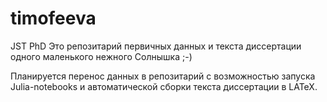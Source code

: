 # timofeeva
JST PhD
Это репозитарий первичных данных и текста диссертации одного маленького нежного Солнышка ;-)

Планируется перенос данных в репозитарий с возможностью запуска Julia-notebooks и автоматической сборки текста диссертации в LATeX.

